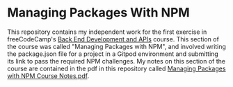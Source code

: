 # Managing Packages With NPM

This repository contains my independent work for the first exercise in freeCodeCamp's [Back End Development and APIs](https://www.freecodecamp.org/learn/back-end-development-and-apis/) course. This section of the course was called "Managing Packages with NPM", and involved writing the package.json file for a project in a Gitpod environment and submitting its link to pass the required NPM challenges. My notes on this section of the course are contained in the pdf in this repository called [Managing Packages with NPM Course Notes.pdf](https://github.com/franpanteli/APIs-Managing-Packages-with-NPM/blob/main/Managing%20Packages%20with%20NPM%20Course%20Notes.pdf).  
